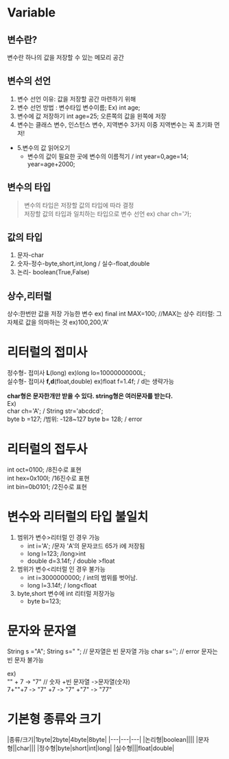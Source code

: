 # Variable
## 변수란?
변수란 하나의 값을 저장할 수 있는 메모리 공간
## 변수의 선언
1. 변수 선언 이유: 값을 저장할 공간 마련하기 위해
2. 변수 선언 방법 : 변수타입 변수이름;  Ex) int age;
3. 변수에 값 저장하기 int age=25;  오른쪽의 값을 왼쪽에 저장
4. 변수는 클래스 변수, 인스턴스 변수, 지역변수 3가지  이중 지역변수는 꼭 초기화 먼저!  

* 5.변수의 값 읽어오기
    - 변수의 값이 필요한 곳에 변수의 이름적기 / int year=0,age=14; year=age+2000;
## 변수의 타입
>변수의 타입은 저장할 값의 타입에 따라 결정  
>저장할 값의 타입과 일치하는 타입으로 변수 선언 ex) char ch='가;
## 값의 타입
1. 문자-char
2. 숫자-정수-byte,short,int,long / 실수-float,double
3. 논리- boolean(True,False)

## 상수,리터럴
상수:한번만 값을 저장 가능한 변수  ex) final int MAX=100; //MAX는 상수
리터럴: 그 자체로 값을 의마하는 것 ex)100,200,'A'

# 리터럴의 접미사
정수형- 접미사 **L**(long)  ex)long lo=10000000000L;  
실수형- 접미사 **f,d**(float,double) ex)float f=1.4f;  / d는 생략가능

**char형은 문자한개만 받을 수 있다. string형은 여러문자를 받는다.**  
Ex)  
char ch='A'; / String str='abcdcd';  
byte b =127; /범위: -128~127
byte b= 128; / error  

# 리터럴의 접두사
int oct=0100;      /8진수로 표현  
int hex=0x100l;    /16진수로 표현  
int bin=0b0101;    /2진수로 표현  

# 변수와 리터럴의 타입 불일치
1. 범위가 변수>리터럴 인 경우 가능  
    - int i='A';  /문자 'A'의 문자코드 65가 i에 저장됨
    - long l=123; /long>int
    - double d=3.14f; / double >float
2. 범위가 변수<리터럴 인 경우 불가능
    - int i=3000000000; / int의 범위를 벗어남.
    - long l=3.14f; / long<float
3. byte,short 변수에 int 리터럴 저장가능
    - byte b=123;
# 문자와 문자열
String s ="A";
String s=" "; // 문자열은 빈 문자열 가능
char s=''; // error  문자는 빈 문자 불가능 

ex)  
"" + 7 -> "7" // 숫자 +빈 문자열 ->문자열(숫자)  
7+""+7 -> "7" +7 -> "7" +"7" -> "77"  

# 기본형 종류와 크기
 |종류/크기|1byte|2byte|4byte|8byte|
 |---|---|---|
 |논리형|boolean||||
 |문자형||char|||
 |정수형|byte|short|int|long|
 |실수형|||float|double|
  

    

                                 
                                 
